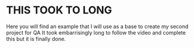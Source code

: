 # THIS TOOK TO LONG 

Here you will find an example that I will use as a base to create my second project for QA
It took embarrisingly long to follow the video and complete this but it is finally done. 
